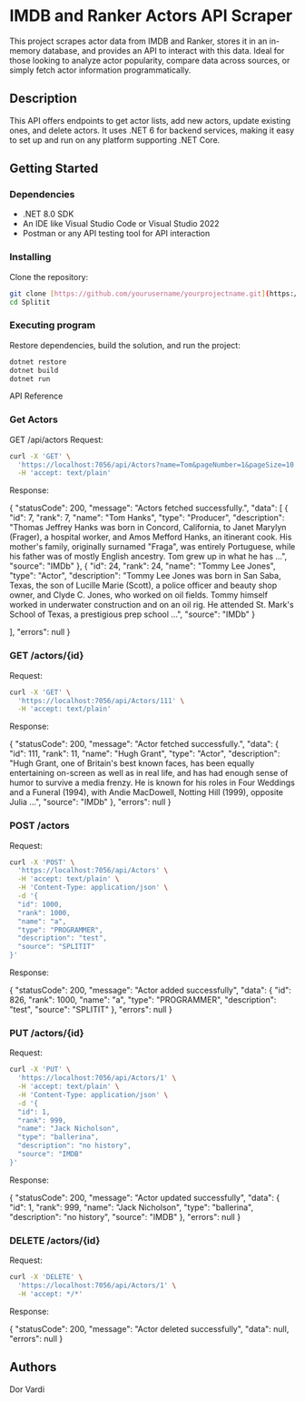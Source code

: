 # IMDB and Ranker Actors API Scraper

This project scrapes actor data from IMDB and Ranker, stores it in an in-memory database, and provides an API to interact with this data. Ideal for those looking to analyze actor popularity, compare data across sources, or simply fetch actor information programmatically.

## Description

This API offers endpoints to get actor lists, add new actors, update existing ones, and delete actors. It uses .NET 6 for backend services, making it easy to set up and run on any platform supporting .NET Core.

## Getting Started

### Dependencies

- .NET 8.0 SDK
- An IDE like Visual Studio Code or Visual Studio 2022
- Postman or any API testing tool for API interaction

### Installing

Clone the repository:

```bash
git clone [https://github.com/yourusername/yourprojectname.git](https://github.com/dorvardi31/Splitit.git)
cd Splitit
```
### Executing program
Restore dependencies, build the solution, and run the project:
```bash
dotnet restore
dotnet build
dotnet run
```

API Reference
### Get Actors
GET /api/actors
Request:
```bash
curl -X 'GET' \
  'https://localhost:7056/api/Actors?name=Tom&pageNumber=1&pageSize=10' \
  -H 'accept: text/plain'
```
Response:

{
  "statusCode": 200,
  "message": "Actors fetched successfully.",
  "data": [
    {
      "id": 7,
      "rank": 7,
      "name": "Tom Hanks",
      "type": "Producer",
      "description": "Thomas Jeffrey Hanks was born in Concord, California, to Janet Marylyn (Frager), a hospital worker, and Amos Mefford Hanks, an itinerant cook. His mother's family, originally surnamed \"Fraga\", was entirely Portuguese, while his father was of mostly English ancestry. Tom grew up in what he has ...",
      "source": "IMDb"
    },
    {
      "id": 24,
      "rank": 24,
      "name": "Tommy Lee Jones",
      "type": "Actor",
      "description": "Tommy Lee Jones was born in San Saba, Texas, the son of Lucille Marie (Scott), a police officer and beauty shop owner, and Clyde C. Jones, who worked on oil fields. Tommy himself worked in underwater construction and on an oil rig. He attended St. Mark's School of Texas, a prestigious prep school ...",
      "source": "IMDb"
    }

  ],
  "errors": null
}

### GET /actors/{id}
Request:
```bash
curl -X 'GET' \
  'https://localhost:7056/api/Actors/111' \
  -H 'accept: text/plain'
```
Response:

{
  "statusCode": 200,
  "message": "Actor fetched successfully.",
  "data": {
    "id": 111,
    "rank": 11,
    "name": "Hugh Grant",
    "type": "Actor",
    "description": "Hugh Grant, one of Britain's best known faces, has been equally entertaining on-screen as well as in real life, and has had enough sense of humor to survive a media frenzy. He is known for his roles in Four Weddings and a Funeral (1994), with Andie MacDowell, Notting Hill (1999), opposite Julia ...",
    "source": "IMDb"
  },
  "errors": null
}



### POST /actors
Request:
```bash
curl -X 'POST' \
  'https://localhost:7056/api/Actors' \
  -H 'accept: text/plain' \
  -H 'Content-Type: application/json' \
  -d '{
  "id": 1000,
  "rank": 1000,
  "name": "a",
  "type": "PROGRAMMER",
  "description": "test",
  "source": "SPLITIT"
}'
```
Response:

{
  "statusCode": 200,
  "message": "Actor added successfully",
  "data": {
    "id": 826,
    "rank": 1000,
    "name": "a",
    "type": "PROGRAMMER",
    "description": "test",
    "source": "SPLITIT"
  },
  "errors": null
}

### PUT /actors/{id}
Request:
```bash
curl -X 'PUT' \
  'https://localhost:7056/api/Actors/1' \
  -H 'accept: text/plain' \
  -H 'Content-Type: application/json' \
  -d '{
  "id": 1,
  "rank": 999,
  "name": "Jack Nicholson",
  "type": "ballerina",
  "description": "no history",
  "source": "IMDB"
}'
```
Response:

{
  "statusCode": 200,
  "message": "Actor updated successfully",
  "data": {
    "id": 1,
    "rank": 999,
    "name": "Jack Nicholson",
    "type": "ballerina",
    "description": "no history",
    "source": "IMDB"
  },
  "errors": null
}
### DELETE /actors/{id}
Request:
```bash
curl -X 'DELETE' \
  'https://localhost:7056/api/Actors/1' \
  -H 'accept: */*'
```
Response:

{
  "statusCode": 200,
  "message": "Actor deleted successfully",
  "data": null,
  "errors": null
}

## Authors
  Dor Vardi
